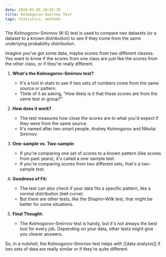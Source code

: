```yaml
---
date: 2024-01-01 19:02:35
title: Kolmogorov-Smirnov Test
tags: statistics, methods
---
```


The Kolmogorov-Smirnov (K-S) test is used to compare two datasets (or a dataset to a known distribution) to see if they come from the same underlying probability distribution.

Imagine you've got some data, maybe scores from two different classes. You want to know if the scores from one class are just like the scores from the other class, or if they're really different.

1. **What's the Kolmogorov–Smirnov test?**
   - It's a tool in stats to see if two sets of numbers come from the same source or pattern.
   - Think of it as asking, "How likely is it that these scores are from the same test or group?"

2. **How does it work?**
   - The test measures how close the scores are to what you'd expect if they were from the same source.
   - It's named after two smart people, Andrey Kolmogorov and Nikolai Smirnov.

3. **One-sample vs. Two-sample:**
   - If you're comparing one set of scores to a known pattern (like scores from past years), it's called a one-sample test.
   - If you're comparing scores from two different sets, that's a two-sample test.

4. **Goodness of Fit:**
   - The test can also check if your data fits a specific pattern, like a normal distribution (bell curve).
   - But there are other tests, like the Shapiro–Wilk test, that might be better for some situations.

5. **Final Thought:**
   - The Kolmogorov–Smirnov test is handy, but it's not always the best tool for every job. Depending on your data, other tests might give you clearer answers.

So, in a nutshell, the Kolmogorov–Smirnov test helps with [[data analysis]] if two sets of data are really similar or if they're quite different.